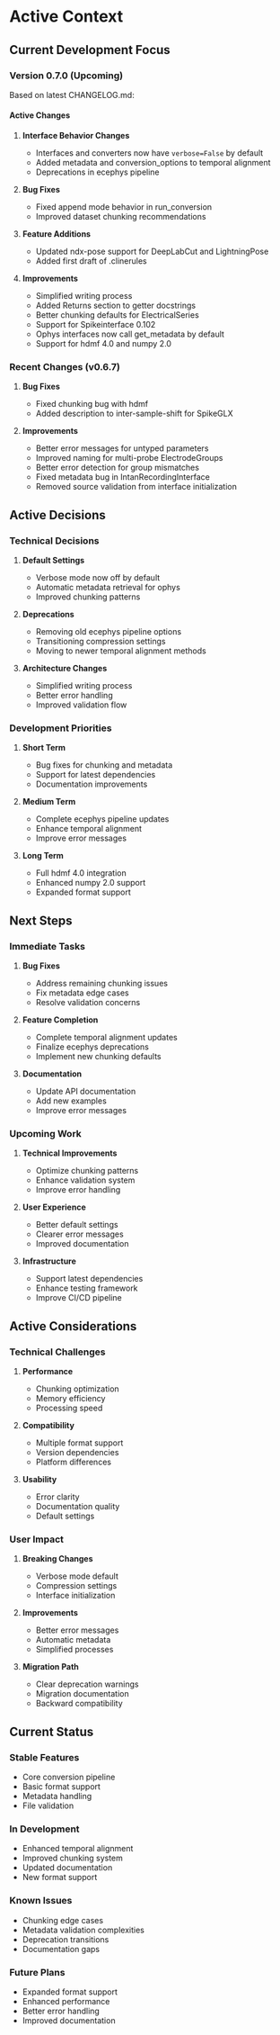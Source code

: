 # Active Context

## Current Development Focus

### Version 0.7.0 (Upcoming)
Based on latest CHANGELOG.md:

#### Active Changes
1. **Interface Behavior Changes**
   - Interfaces and converters now have `verbose=False` by default
   - Added metadata and conversion_options to temporal alignment
   - Deprecations in ecephys pipeline

2. **Bug Fixes**
   - Fixed append mode behavior in run_conversion
   - Improved dataset chunking recommendations

3. **Feature Additions**
   - Updated ndx-pose support for DeepLabCut and LightningPose
   - Added first draft of .clinerules

4. **Improvements**
   - Simplified writing process
   - Added Returns section to getter docstrings
   - Better chunking defaults for ElectricalSeries
   - Support for Spikeinterface 0.102
   - Ophys interfaces now call get_metadata by default
   - Support for hdmf 4.0 and numpy 2.0

### Recent Changes (v0.6.7)

1. **Bug Fixes**
   - Fixed chunking bug with hdmf
   - Added description to inter-sample-shift for SpikeGLX

2. **Improvements**
   - Better error messages for untyped parameters
   - Improved naming for multi-probe ElectrodeGroups
   - Better error detection for group mismatches
   - Fixed metadata bug in IntanRecordingInterface
   - Removed source validation from interface initialization

## Active Decisions

### Technical Decisions
1. **Default Settings**
   - Verbose mode now off by default
   - Automatic metadata retrieval for ophys
   - Improved chunking patterns

2. **Deprecations**
   - Removing old ecephys pipeline options
   - Transitioning compression settings
   - Moving to newer temporal alignment methods

3. **Architecture Changes**
   - Simplified writing process
   - Better error handling
   - Improved validation flow

### Development Priorities

1. **Short Term**
   - Bug fixes for chunking and metadata
   - Support for latest dependencies
   - Documentation improvements

2. **Medium Term**
   - Complete ecephys pipeline updates
   - Enhance temporal alignment
   - Improve error messages

3. **Long Term**
   - Full hdmf 4.0 integration
   - Enhanced numpy 2.0 support
   - Expanded format support

## Next Steps

### Immediate Tasks
1. **Bug Fixes**
   - Address remaining chunking issues
   - Fix metadata edge cases
   - Resolve validation concerns

2. **Feature Completion**
   - Complete temporal alignment updates
   - Finalize ecephys deprecations
   - Implement new chunking defaults

3. **Documentation**
   - Update API documentation
   - Add new examples
   - Improve error messages

### Upcoming Work
1. **Technical Improvements**
   - Optimize chunking patterns
   - Enhance validation system
   - Improve error handling

2. **User Experience**
   - Better default settings
   - Clearer error messages
   - Improved documentation

3. **Infrastructure**
   - Support latest dependencies
   - Enhance testing framework
   - Improve CI/CD pipeline

## Active Considerations

### Technical Challenges
1. **Performance**
   - Chunking optimization
   - Memory efficiency
   - Processing speed

2. **Compatibility**
   - Multiple format support
   - Version dependencies
   - Platform differences

3. **Usability**
   - Error clarity
   - Documentation quality
   - Default settings

### User Impact
1. **Breaking Changes**
   - Verbose mode default
   - Compression settings
   - Interface initialization

2. **Improvements**
   - Better error messages
   - Automatic metadata
   - Simplified processes

3. **Migration Path**
   - Clear deprecation warnings
   - Migration documentation
   - Backward compatibility

## Current Status

### Stable Features
- Core conversion pipeline
- Basic format support
- Metadata handling
- File validation

### In Development
- Enhanced temporal alignment
- Improved chunking system
- Updated documentation
- New format support

### Known Issues
- Chunking edge cases
- Metadata validation complexities
- Deprecation transitions
- Documentation gaps

### Future Plans
- Expanded format support
- Enhanced performance
- Better error handling
- Improved documentation

